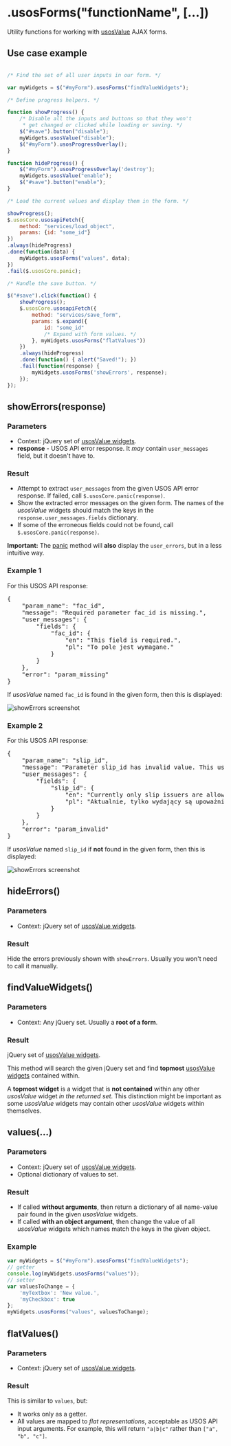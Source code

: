 .usosForms("functionName", [...])
=================================

Utility functions for working with [usosValue](widget.value.md) AJAX forms.


Use case example
----------------

```javascript

/* Find the set of all user inputs in our form. */

var myWidgets = $("#myForm").usosForms("findValueWidgets");

/* Define progress helpers. */

function showProgress() {
    /* Disable all the inputs and buttons so that they won't
     * get changed or clicked while loading or saving. */
    $("#save").button("disable");
    myWidgets.usosValue("disable");
	$("#myForm").usosProgressOverlay();
}

function hideProgress() {
	$("#myForm").usosProgressOverlay('destroy');
    myWidgets.usosValue("enable");
    $("#save").button("enable");
}

/* Load the current values and display them in the form. */

showProgress();
$.usosCore.usosapiFetch({
    method: "services/load_object",
    params: {id: "some_id"}
})
.always(hideProgress)
.done(function(data) {
    myWidgets.usosForms("values", data);
})
.fail($.usosCore.panic);

/* Handle the save button. */

$("#save").click(function() {
    showProgress();
	$.usosCore.usosapiFetch({
		method: "services/save_form",
		params: $.expand({
			id: "some_id"
            /* Expand with form values. */
		}, myWidgets.usosForms("flatValues"))
	})
	.always(hideProgress)
	.done(function() { alert("Saved!"); })
	.fail(function(response) {
		myWidgets.usosForms('showErrors', response);
	});
});
```


showErrors(response)
----------------------------------------------------------------------------

### Parameters

  * Context: jQuery set of [usosValue widgets](widget.value.md).
  * **response** - USOS API error response. It *may* contain `user_messages`
    field, but it doesn't have to.

### Result

  * Attempt to extract `user_messages` from the given USOS API error response.
    If failed, call `$.usosCore.panic(response)`.
  * Show the extracted error messages on the given form. The names of the
    *usosValue* widgets should match the keys in the `response.user_messages.fields` dictionary.
  * If some of the erroneous fields could not be found, call
    `$.usosCore.panic(response)`.

**Important:** The [panic](core.panic.md) method will **also** display the
`user_errors`, but in a less intuitive way.

### Example 1

For this USOS API response:

<pre>{
    "param_name": "fac_id",
    "message": "Required parameter fac_id is missing.",
    "user_messages": {
        "fields": {
            "fac_id": {
                "en": "This field is required.",
                "pl": "To pole jest wymagane."
            }
        }
    },
    "error": "param_missing"
}</pre>

If *usosValue* named `fac_id` is found in the given form, then this is displayed:

![showErrors screenshot](http://i.imgur.com/2cgrT41.png)

### Example 2

For this USOS API response:

<pre>{
    "param_name": "slip_id",
    "message": "Parameter slip_id has invalid value. This user is not allowed to delete this slip.",
    "user_messages": {
        "fields": {
            "slip_id": {
                "en": "Currently only slip issuers are allowed to delete existing slips.",
                "pl": "Aktualnie, tylko wydający są upoważnieni do usuwania obiegówek."
            }
        }
    },
    "error": "param_invalid"
}</pre>

If *usosValue* named `slip_id` if **not** found in the given form, then this is
displayed:

![showErrors screenshot](http://i.imgur.com/u9FyM5Z.png)


hideErrors()
-----------------------------------------------------------------------------

### Parameters

  * Context: jQuery set of [usosValue widgets](widget.value.md).

### Result

Hide the errors previously shown with `showErrors`. Usually you won't need to
call it manually.


findValueWidgets()
------------------------------------------------------------------------------

### Parameters

  * Context: Any jQuery set. Usually a **root of a form**.

### Result

jQuery set of [usosValue widgets](widget.value.md).

This method will search the given jQuery set and find **topmost**
[usosValue widgets](widget.value.md) contained within.

A **topmost widget** is a widget that is **not contained** within any other
*usosValue* widget *in the returned set*. This distinction might be important as
some *usosValue* widgets may contain other *usosValue* widgets within themselves.


values(...)
-----------------------------------------------------------------------------

### Parameters

  * Context: jQuery set of [usosValue widgets](widget.value.md).
  * Optional dictionary of values to set.

### Result

  * If called **without arguments**, then return a dictionary of all name-value
    pair found in the given *usosValue* widgets.
  * If called **with an object argument**, then change the value of all
    *usosValue* widgets which names match the keys in the given object.

### Example

```javascript
var myWidgets = $("#myForm").usosForms("findValueWidgets");
// getter
console.log(myWidgets.usosForms("values"));
// setter
var valuesToChange = {
    'myTextbox': 'New value.',
    'myCheckbox': true
};
myWidgets.usosForms("values", valuesToChange);
```


flatValues()
-----------------------------------------------------------------------------

### Parameters

  * Context: jQuery set of [usosValue widgets](widget.value.md).

### Result

This is similar to `values`, but:

  * It works only as a getter.
  * All values are mapped to *flat representations*, acceptable as USOS API
    input arguments. For example, this will return `"a|b|c"` rather than
    `["a", "b", "c"]`. 
